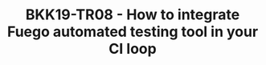 ---
categories:
- bkk19
description: During the first Automated Testing Summit [1], developers of some of
  the most popular open source testing projects in the world gathered in Edinburgh
  to discuss how to collaborate and share testing efforts in the future.<br><br>In
  this session, I will first introduce Fuego as a black box and show how Fuego can
  work together with existing testing tools to form a complete CI loop. Next, I will
  show a modularized view of Fuego internals, and explain how specific modules can
  be shared with other testing tools. The talk will be illustrated with examples,
  and will not require previous knowledge on Fuego.&nbsp;<br><br>[1] https://elinux.org/Automated_Testing_Summit
image: /assets/images/featured-images/bkk19/BKK19-TR08.png
session_attendee_num: '38'
session_id: BKK19-TR08
session_room: Session Room 1 (Lotus 1-2)
session_slot:
  end_time: '2019-04-04 15:55:00'
  start_time: '2019-04-04 15:00:00'
session_speakers:
- speaker_bio: Daniel Sangorrin works for Toshiba corp. as an operating systems researcher
    with a focus on real-time embedded systems. He received a Ph.D degree in computer
    science from Nagoya University, and has been a speaker in several international
    conferences and open source events.
  speaker_company: Toshiba
  speaker_image: /assets/images/speakers/bkk19/daniel-sangorrin.jpg
  speaker_location: Japan
  speaker_name: Daniel Sangorrin
  speaker_position: Specialist
  speaker_username: daniel.sangorrin
session_track: Automation & CI
tag: session
tags:
- Open Source Development
title: BKK19-TR08 - How to integrate Fuego automated testing tool in your CI loop
youtube_video_url: https://www.youtube.com/watch?v=J_Gor9WIr9g
amazon_s3_presentation_url: https://static.linaro.org/connect/bkk19/presentations/bkk19-tr08.pdf
amazon_s3_video_url: https://static.linaro.org/connect/bkk19/videos/bkk19-tr08.mp4
---